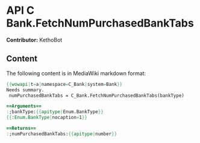 # API C Bank.FetchNumPurchasedBankTabs

**Contributor:** KethoBot

## Content

The following content is in MediaWiki markdown format:

```mediawiki
{{wowapi|t=a|namespace=C_Bank|system=Bank}}
Needs summary.
 numPurchasedBankTabs = C_Bank.FetchNumPurchasedBankTabs(bankType)

==Arguments==
:;bankType:{{apitype|Enum.BankType}}
{{:Enum.BankType|nocaption=1}}

==Returns==
:;numPurchasedBankTabs:{{apitype|number}}
```